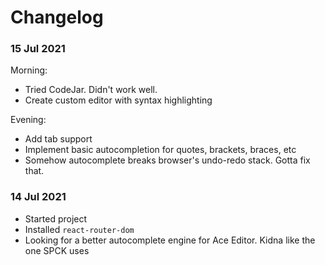 # Changelog

### 15 Jul 2021

Morning:

- Tried CodeJar. Didn't work well.
- Create custom editor with syntax highlighting

Evening:

- Add tab support
- Implement basic autocompletion for quotes, brackets, braces, etc
- Somehow autocomplete breaks browser's undo-redo stack. Gotta fix that.

### 14 Jul 2021

- Started project
- Installed `react-router-dom`
- Looking for a better autocomplete engine for Ace Editor. Kidna like the one SPCK uses

<!-- TODO: fix undo-redo stack -->

